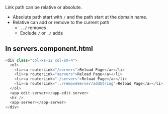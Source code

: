 
Link path can be relative or absolute.

- Absolute path start with `/` and the path start at the domain name.
- Relative can add or remove to the current path
  - `../` removes
  - Exclude `/` or `./` adds

## In servers.component.html

```ts
<div class="col-xs-12 col-sm-4">
  <ol>
    <li><a routerLink="/servers">Reload Page</a></li>
    <li><a routerLink="servers">Reload Page</a></li>
    <li><a routerLink="./servers">Reload Page</a></li>
    <li><a routerLink="../removeServer/addString">Reload Page</a></li>
  </ol>
  <app-edit-server></app-edit-server>
  <hr />
  <app-server></app-server>
</div>
```


